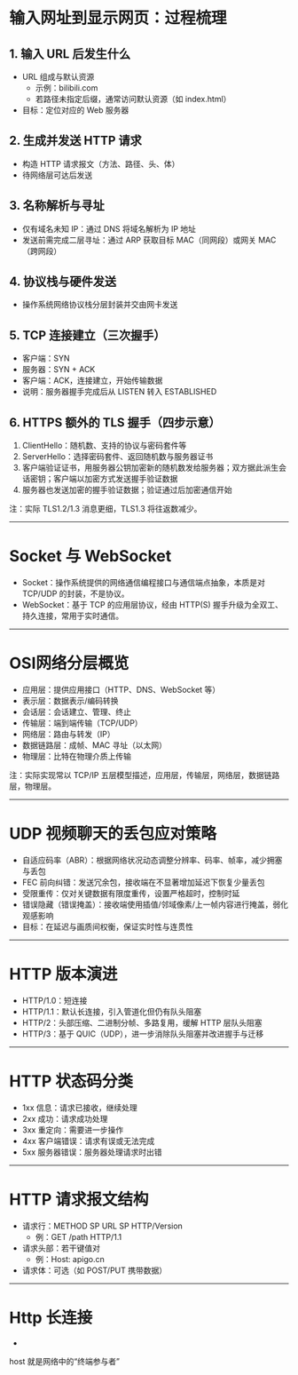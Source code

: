 # 输入网址到显示网页：过程梳理

## 1. 输入 URL 后发生什么
- URL 组成与默认资源
  - 示例：bilibili.com
  - 若路径未指定后缀，通常访问默认资源（如 index.html）
- 目标：定位对应的 Web 服务器

## 2. 生成并发送 HTTP 请求
- 构造 HTTP 请求报文（方法、路径、头、体）
- 待网络层可达后发送

## 3. 名称解析与寻址
- 仅有域名未知 IP：通过 DNS 将域名解析为 IP 地址
- 发送前需完成二层寻址：通过 ARP 获取目标 MAC（同网段）或网关 MAC（跨网段）

## 4. 协议栈与硬件发送
- 操作系统网络协议栈分层封装并交由网卡发送

## 5. TCP 连接建立（三次握手）
- 客户端：SYN
- 服务器：SYN + ACK
- 客户端：ACK，连接建立，开始传输数据
- 说明：服务器握手完成后从 LISTEN 转入 ESTABLISHED

## 6. HTTPS 额外的 TLS 握手（四步示意）
1) ClientHello：随机数、支持的协议与密码套件等
2) ServerHello：选择密码套件、返回随机数与服务器证书
3) 客户端验证证书，用服务器公钥加密新的随机数发给服务器；双方据此派生会话密钥；客户端以加密方式发送握手验证数据
4) 服务器也发送加密的握手验证数据；验证通过后加密通信开始

注：实际 TLS1.2/1.3 消息更细，TLS1.3 将往返数减少。

---

# Socket 与 WebSocket

- Socket：操作系统提供的网络通信编程接口与通信端点抽象，本质是对 TCP/UDP 的封装，不是协议。
- WebSocket：基于 TCP 的应用层协议，经由 HTTP(S) 握手升级为全双工、持久连接，常用于实时通信。

---

# OSI网络分层概览

- 应用层：提供应用接口（HTTP、DNS、WebSocket 等）
- 表示层：数据表示/编码转换
- 会话层：会话建立、管理、终止
- 传输层：端到端传输（TCP/UDP）
- 网络层：路由与转发（IP）
- 数据链路层：成帧、MAC 寻址（以太网）
- 物理层：比特在物理介质上传输

注：实际实现常以 TCP/IP 五层模型描述，应用层，传输层，网络层，数据链路层，物理层。

---

# UDP 视频聊天的丢包应对策略

- 自适应码率（ABR）：根据网络状况动态调整分辨率、码率、帧率，减少拥塞与丢包
- FEC 前向纠错：发送冗余包，接收端在不显著增加延迟下恢复少量丢包
- 受限重传：仅对关键数据有限度重传，设置严格超时，控制时延
- 错误隐藏（错误掩盖）：接收端使用插值/邻域像素/上一帧内容进行掩盖，弱化观感影响
- 目标：在延迟与画质间权衡，保证实时性与连贯性

---

# HTTP 版本演进

- HTTP/1.0：短连接
- HTTP/1.1：默认长连接，引入管道化但仍有队头阻塞
- HTTP/2：头部压缩、二进制分帧、多路复用，缓解 HTTP 层队头阻塞
- HTTP/3：基于 QUIC（UDP），进一步消除队头阻塞并改进握手与迁移

---

# HTTP 状态码分类

- 1xx 信息：请求已接收，继续处理
- 2xx 成功：请求成功处理
- 3xx 重定向：需要进一步操作
- 4xx 客户端错误：请求有误或无法完成
- 5xx 服务器错误：服务器处理请求时出错

---

# HTTP 请求报文结构

- 请求行：METHOD SP URL SP HTTP/Version
  - 例：GET /path HTTP/1.1
- 请求头部：若干键值对
  - 例：Host: apigo.cn
- 请求体：可选（如 POST/PUT 携带数据）

---  
# Http 长连接  
-   

host 就是网络中的“终端参与者”